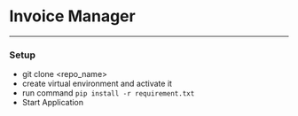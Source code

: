 # Invoice Manager

---
### Setup

* git clone <repo_name>
* create virtual environment and activate it
* run command `pip install -r requirement.txt`
* Start Application
